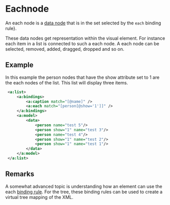 # Eachnode

An each node is a [data node](./datanode.html) that is in the set selected by the 
`each` binding rule}.

These data nodes get representation within the visual element. For instance
each item in a list is connected to such a each node. A each node
can be selected, removed, added, dragged, dropped and so on. 

## Example
In this example the person nodes that have the show attribute set to 1 are the 
each nodes of the list. This list will display three items.

```xml
 <a:list>
     <a:bindings>
         <a:caption match="[@name]" />
         <a:each match="[person[@show='1']]" />
     </a:bindings>
     <a:model>
         <data>
             <person name="test 5"/>
             <person show="1" name="test 3"/>
             <person name="test 4"/>
             <person show="1" name="test 2"/>
             <person show="1" name="test 1"/>
         </data>
     </a:model>
 </a:list>
```

## Remarks

A somewhat advanced topic is understanding how an element can use the 
each [binding rule](./bindingrule.html). For the tree, these binding rules
can be used to create a virtual tree mapping of the XML.
